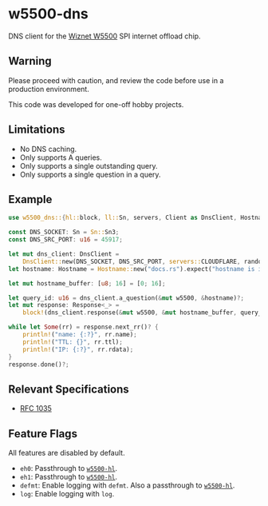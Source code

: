 # w5500-dns

DNS client for the [Wiznet W5500] SPI internet offload chip.

## Warning

Please proceed with caution, and review the code before use in a production
environment.

This code was developed for one-off hobby projects.

## Limitations

* No DNS caching.
* Only supports A queries.
* Only supports a single outstanding query.
* Only supports a single question in a query.

## Example

```rust
use w5500_dns::{hl::block, ll::Sn, servers, Client as DnsClient, Hostname, Response};

const DNS_SOCKET: Sn = Sn::Sn3;
const DNS_SRC_PORT: u16 = 45917;

let mut dns_client: DnsClient =
    DnsClient::new(DNS_SOCKET, DNS_SRC_PORT, servers::CLOUDFLARE, random_number);
let hostname: Hostname = Hostname::new("docs.rs").expect("hostname is invalid");

let mut hostname_buffer: [u8; 16] = [0; 16];

let query_id: u16 = dns_client.a_question(&mut w5500, &hostname)?;
let mut response: Response<_> =
    block!(dns_client.response(&mut w5500, &mut hostname_buffer, query_id))?;

while let Some(rr) = response.next_rr()? {
    println!("name: {:?}", rr.name);
    println!("TTL: {}", rr.ttl);
    println!("IP: {:?}", rr.rdata);
}
response.done()?;
```

## Relevant Specifications

* [RFC 1035](https://www.rfc-editor.org/rfc/rfc1035)

## Feature Flags

All features are disabled by default.

* `eh0`: Passthrough to [`w5500-hl`].
* `eh1`: Passthrough to [`w5500-hl`].
* `defmt`: Enable logging with `defmt`. Also a passthrough to [`w5500-hl`].
* `log`: Enable logging with `log`.

[`w5500-hl`]: https://crates.io/crates/w5500-hl
[Wiznet W5500]: https://www.wiznet.io/product-item/w5500/
